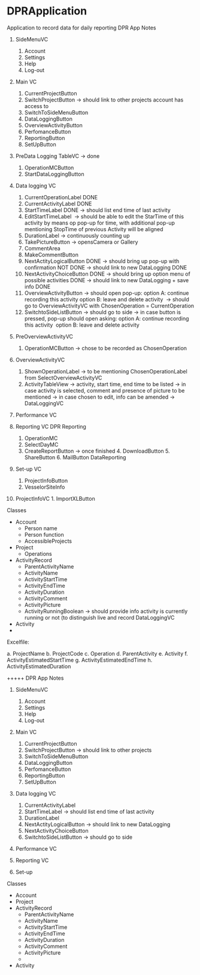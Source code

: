 # DPRApplication
Application to record data for daily reporting
DPR App Notes


1. SideMenuVC
    1. Account
    2. Settings
    3. Help
    4. Log-out

2. Main VC
    1. CurrentProjectButton
    2. SwitchProjectButton -> should link to other projects account has access to
    3. SwitchToSideMenuButton
    4. DataLoggingButton
    5. OverviewActivityButton
    6. PerfomanceButton
    7. ReportingButton
    8. SetUpButton

3. PreData Logging TableVC -> done
    1. OperationMCButton
    2. StartDataLoggingButton

4. Data logging VC
    1. CurrentOperationLabel DONE
    2. CurrentActivityLabel DONE
    3. StartTimeLabel DONE
	-> should list end time of last activity
    4. EditStartTimeLabel 
    	-> should be able to edit the StarTime of this activity by means op pop-up for time, with additional pop-up mentioning StopTime of previous Activity will be aligned
    6. DurationLabel -> continuously counting up
    7. TakePictureButton -> opensCamera or Gallery
    8. CommentArea
    9. MakeCommentButton
    10. NextActityLogicalButton DONE
	-> should bring up pop-up with confirmation NOT DONE
	-> should link to new DataLogging DONE
    10. NextActivityChoiceButton DONE
	-> should bring up option menu of possible activities DONE
	-> should link to new  DataLogging + save info DONE
    11. OverviewActivityButton
	-> should open pop-up: option A: continue recording this activity option B: leave and delete activity 
	-> should go to OverviewActivityVC with ChosenOperation = CurrentOperation
    12. SwitchtoSideListButton
	-> should go to side
	-> in case button is pressed, pop-up should open asking:
		option A: continue recording this activity 
		option B: leave and delete activity

4. PreOverviewActivityVC
    1. OperationMCButton -> chose to be recorded as ChosenOperation

5. OverviewActivityVC
    1. ShownOperationLabel -> to be mentioning ChosenOperationLabel from SelectOverviewActivityVC
    2. ActivityTableView -> activity, start time, end time to be listed -> in case activity is selected, comment and presence of picture to be mentioned -> in case chosen to edit, info can be amended -> DataLoggingVC

4. Performance VC


5. Reporting VC DPR Reporting
    1. OperationMC
    2. SelectDayMC
    3. CreateReportButton -> once finished 4. DownloadButton 5. ShareButton 6. MailButton
	DataReporting

6. Set-up VC
    1. ProjectInfoButton
    2. VesselorSiteInfo

7. ProjectInfoVC
        1. ImportXLButton


Classes
- Account
    - Person name
    - Person function
    - AccessibleProjects
- Project
    - Operations
- ActivityRecord
    - ParentActivityName
    - ActivityName
    - ActivityStartTime
    - ActivityEndTime
    - ActivityDuration
    - ActivityComment
    - ActivityPicture
    - ActivityRunningBoolean -> should provide info activity is currently running or not (to distinguish live and record DataLoggingVC
- Activity
- 


Excelfile:

a. ProjectName
b. ProjectCode
c. Operation
d. ParentActivity
e. Activity
f.  ActivityEstimatedStartTime
g. ActivityEstimatedEndTime
h. ActivityEstimatedDuration



+++++
DPR App Notes


1. SideMenuVC
    1. Account
    2. Settings
    3. Help
    4. Log-out

2. Main VC
    1. CurrentProjectButton
    2. SwitchProjectButton -> should link to other projects
    3. SwitchToSideMenuButton
    4. DataLoggingButton
    5. PerfomanceButton
    6. ReportingButton
    7. SetUpButton

3. Data logging VC
    1. CurrentActivityLabel
    2. StartTimeLabel -> should list end time of last activity
    3. DurationLabel
    4. NextActityLogicalButton -> should link to new DataLogging
    5. NextActivityChoiceButton
    6. SwitchtoSideListButton -> should go to side


4. Performance VC


5. Reporting VC


6. Set-up


Classes
- Account
- Project
- ActivityRecord
    - ParentActivityName
    - ActivityName
    - ActivityStartTime
    - ActivityEndTime
    - ActivityDuration
    - ActivityComment
    - ActivityPicture
    - 
- Activity
